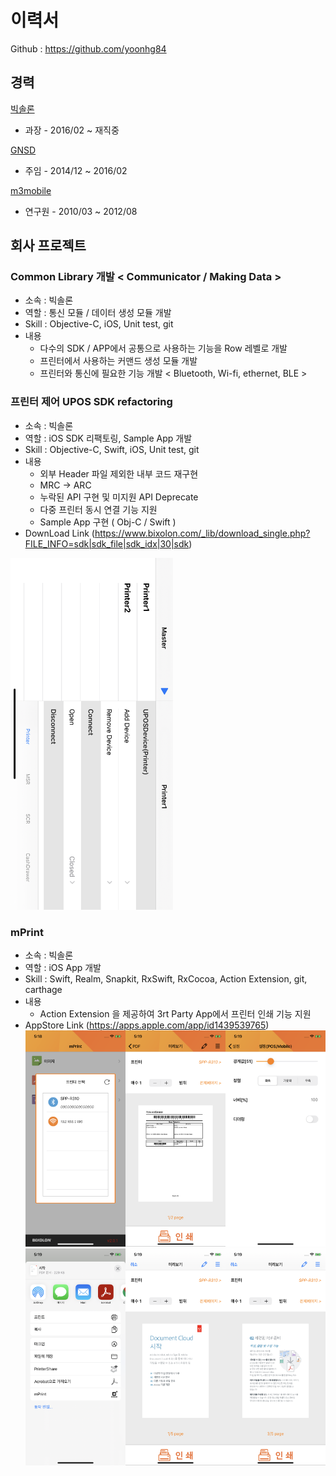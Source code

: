 # 이력서

Github : https://github.com/yoonhg84

## 경력

[빅솔론](https://bixolon.com/kr/)
- 과장 - 2016/02 ~ 재직중

[GNSD]()
- 주임 - 2014/12 ~ 2016/02

[m3mobile](http://www.m3mobile.co.kr/)
- 연구원 - 2010/03 ~ 2012/08


## 회사 프로젝트


### Common Library 개발 < Communicator / Making Data >

- 소속 : 빅솔론
- 역할 : 통신 모듈 / 데이터 생성 모듈 개발
- Skill : Objective-C, iOS, Unit test, git
- 내용
  - 다수의 SDK / APP에서 공통으로 사용하는 기능을 Row 레벨로 개발 
  - 프린터에서 사용하는 커맨드 생성 모듈 개발
  - 프린터와 통신에 필요한 기능 개발 < Bluetooth, Wi-fi, ethernet, BLE >



### 프린터 제어 UPOS SDK refactoring

- 소속 : 빅솔론
- 역할 : iOS SDK 리팩토링, Sample App 개발
- Skill : Objective-C, Swift, iOS, Unit test, git
- 내용 
  - 외부 Header 파일 제외한 내부 코드 재구현
  - MRC -> ARC
  - 누락된 API 구현 및 미지원 API Deprecate
  - 다중 프린터 동시 연결 기능 지원
  - Sample App 구현 ( Obj-C / Swift )
- DownLoad Link (https://www.bixolon.com/_lib/download_single.php?FILE_INFO=sdk|sdk_file|sdk_idx|30|sdk)
<img src="images/upos sdk screen.png" width="260"/>


###  mPrint

- 소속 : 빅솔론
- 역할 : iOS App 개발
- Skill : Swift, Realm, Snapkit, RxSwift, RxCocoa, Action Extension, git, carthage
- 내용
  - Action Extension 을 제공하여 3rt Party App에서 프린터 인쇄 기능 지원
- AppStore Link (https://apps.apple.com/app/id1439539765)
  <img src="images/mPrint Screen1.png" width="160"/><img src="images/mPrint Screen2.png" width="160"/><img src="images/mPrint Screen3.png" width="160"/><img src="images/mPrint Screen4.png" width="160"/><img src="images/mPrint Screen5.png" width="160"/><img src="images/mPrint Screen6.png" width="160"/>


































